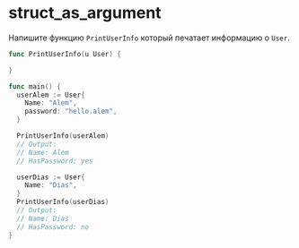 # struct_as_argument

Напишите функцию `PrintUserInfo` который печатает информацию о `User`.

```go
func PrintUserInfo(u User) {

}
```

```go
func main() {
  userAlem := User{
    Name: "Alem",
    password: "hello.alem",
  }

  PrintUserInfo(userAlem)
  // Output:
  // Name: Alem
  // HasPassword: yes

  userDias := User{
    Name: "Dias",
  }
  PrintUserInfo(userDias)
  // Output:
  // Name: Dias
  // HasPassword: no
}
```
